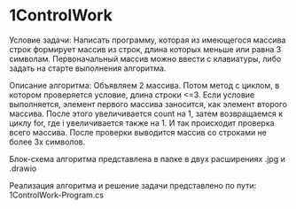 # 1ControlWork

Условие задачи: 
Написать программу, которая из имеющегося массива строк формирует массив из строк, длина которых меньше или равна 3 символам. 
Первоначальный массив можно ввести с клавиатуры, либо задать на старте выполнения алгоритма. 

Описание алгоритма: 
Объявляем 2 массива. Потом метод с циклом, в котором проверяется условие, длина строки <=3. 
Если условие выполняется, элемент первого массива заносится, как элемент второго массива.
После этого увеличивается count на 1, затем возвращаемся к циклу for, где i увеличивается также на 1.
И так происходит проверка всего массива. После проверки выводится массив со строками не более 3х символов.

Блок-схема алгоритма представлена в папке в двух расширениях .jpg и .drawio 

Реализация алгоритма и решение задачи представлено по пути: 1ControlWork-Program.cs
